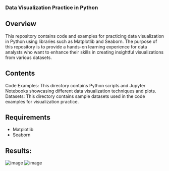 ### Data Visualization Practice in Python
## Overview
This repository contains code and examples for practicing data visualization in Python using libraries such as Matplotlib and Seaborn. The purpose of this repository is to provide a hands-on learning experience for data analysts who want to enhance their skills in creating insightful visualizations from various datasets.

## Contents
Code Examples: This directory contains Python scripts and Jupyter Notebooks showcasing different data visualization techniques and plots.
Datasets: This directory contains sample datasets used in the code examples for visualization practice.

## Requirements
* Matplotlib
* Seaborn

## Results: 
![image](https://github.com/kieutrangkg1/Data-Visualization-in-Python/assets/168499660/02459b35-c091-47c3-bf1f-b8f75a453ca4)
![image](https://github.com/kieutrangkg1/Data-Visualization-in-Python/assets/168499660/b5d17feb-4739-41c1-9068-3149a4ba9b26)

